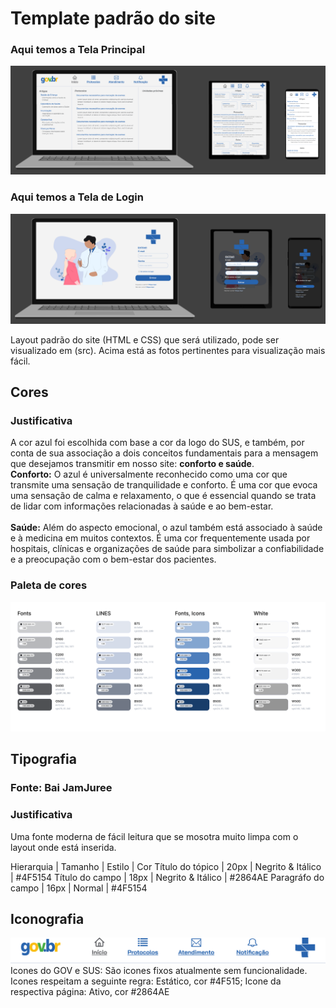 # Template padrão do site

### Aqui temos a Tela Principal
![Exemplo de UserFlow](main/LayoutRes.png)

### Aqui temos a Tela de Login
![Exemplo de UserFlow](main/LayoutResponsivo.png)


Layout padrão do site (HTML e CSS) que será utilizado, pode ser visualizado em (src). Acima está as fotos pertinentes para visualização mais fácil.

## Cores

### Justificativa
A cor azul foi escolhida com base a cor da logo do SUS, e também, por conta de sua associação a dois conceitos fundamentais para a mensagem que desejamos transmitir em nosso site: **conforto e saúde**.
\
**Conforto:** O azul é universalmente reconhecido como uma cor que transmite uma sensação de tranquilidade e conforto. É uma cor que evoca uma sensação de calma e relaxamento, o que é essencial quando se trata de lidar com informações relacionadas à saúde e ao bem-estar.
\
\
**Saúde:** Além do aspecto emocional, o azul também está associado à saúde e à medicina em muitos contextos. É uma cor frequentemente usada por hospitais, clínicas e organizações de saúde para simbolizar a confiabilidade e a preocupação com o bem-estar dos pacientes.

### Paleta de cores
![Exemplo de UserFlow](main/Colors.png)

## Tipografia
### Fonte: Bai JamJuree

### Justificativa
Uma fonte moderna de fácil leitura que se mosotra muito limpa com o layout onde está inserida.

Hierarquia | Tamanho | Estilo | Cor
Título do tópico | 20px | Negrito & Itálico | #4F5154
Título do campo  | 18px | Negrito & Itálico | #2864AE
Paragráfo do campo | 16px | Normal | #4F5154


## Iconografia
![Exemplo de UserFlow](main/Icones.png)
Icones do GOV e SUS: São icones fixos atualmente sem funcionalidade.
Icones  respeitam a seguinte regra: Estático, cor #4F515; Icone da respectiva página: Ativo, cor #2864AE
